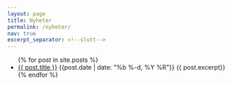 ```yaml
---
layout: page
title: Nyheter
permalink: /nyheter/
nav: true
excerpt_separator: <!--slutt-->
---
```

<ul class ="news-container">
  {% for post in site.posts %}
    <li class="news-card">
      <a href="{{ post.url | relative_url }}">{{ post.title }}</a>
      <time>{{post.date | date: "%b %-d, %Y %R"}}</time>
    {{ post.excerpt}} <!-- utdragsvisning -->
    </li>
  {% endfor %}
</ul>